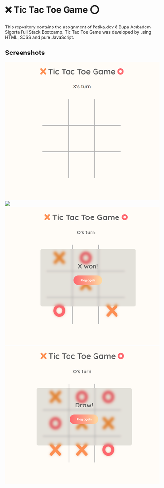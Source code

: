 # ❌ Tic Tac Toe Game ⭕

This repository contains the assignment of Patika.dev & Bupa Acıbadem Sigorta Full Stack Bootcamp. Tic Tac Toe Game was developed by using HTML, SCSS and pure JavaScript.


## Screenshots

![](./screenshots/1.png)
![](./screenshots/2.png)
![](./screenshots/3.png)
![](./screenshots/4.png)